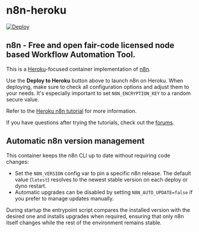 # n8n-heroku

[![Deploy](https://www.herokucdn.com/deploy/button.svg)](https://dashboard.heroku.com/new?template=https://github.com/kuromi04/n8n-heroku2025.git)

## n8n - Free and open fair-code licensed node based Workflow Automation Tool.

This is a [Heroku](https://heroku.com/)-focused container implementation of [n8n](https://n8n.io/).

Use the **Deploy to Heroku** button above to launch n8n on Heroku. When deploying, make sure to check all configuration options
and adjust them to your needs. It's especially important to set `N8N_ENCRYPTION_KEY` to a random secure value.

Refer to the [Heroku n8n tutorial](https://docs.n8n.io/hosting/server-setups/heroku/) for more information.

If you have questions after trying the tutorials, check out the [forums](https://community.n8n.io/).

## Automatic n8n version management

This container keeps the n8n CLI up to date without requiring code changes:

- Set the `N8N_VERSION` config var to pin a specific n8n release. The default value (`latest`) resolves to the newest stable version on each deploy or dyno restart.
- Automatic upgrades can be disabled by setting `N8N_AUTO_UPDATE=false` if you prefer to manage updates manually.

During startup the entrypoint script compares the installed version with the desired one and installs upgrades when required, ensuring that only n8n itself changes while the rest of the environment remains stable.
